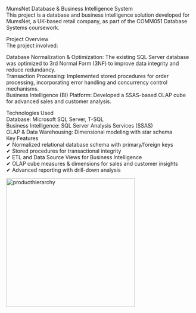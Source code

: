 MumsNet Database & Business Intelligence System  
This project is a database and business intelligence solution developed for MumsNet, a UK-based retail company, as part of the COMM051 Database Systems coursework.  

Project Overview  
The project involved:  

Database Normalization & Optimization: The existing SQL Server database was optimized to 3rd Normal Form (3NF) to improve data integrity and reduce redundancy.  
Transaction Processing: Implemented stored procedures for order processing, incorporating error handling and concurrency control mechanisms.  
Business Intelligence (BI) Platform: Developed a SSAS-based OLAP cube for advanced sales and customer analysis.  

Technologies Used  
Database: Microsoft SQL Server, T-SQL  
Business Intelligence: SQL Server Analysis Services (SSAS)  
OLAP & Data Warehousing: Dimensional modeling with star schema  
Key Features  
✔ Normalized relational database schema with primary/foreign keys  
✔ Stored procedures for transactional integrity  
✔ ETL and Data Source Views for Business Intelligence  
✔ OLAP cube measures & dimensions for sales and customer insights  
✔ Advanced reporting with drill-down analysis  

<img width="345" alt="producthierarchy" src="https://github.com/user-attachments/assets/3e54f84a-2c1f-40fd-a259-f1c9abe0dbea" />
